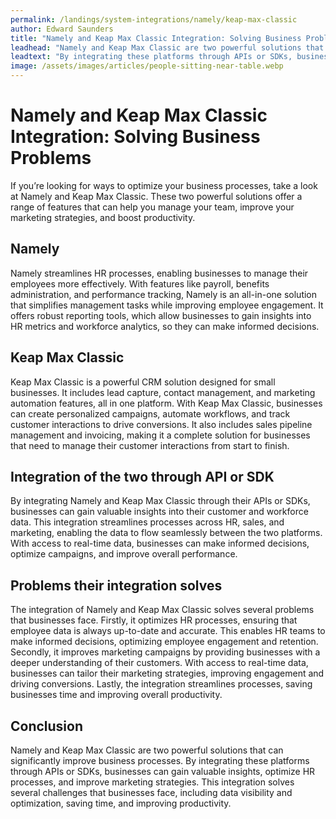 ```yaml
---
permalink: /landings/system-integrations/namely/keap-max-classic
author: Edward Saunders
title: "Namely and Keap Max Classic Integration: Solving Business Problems"
leadhead: "Namely and Keap Max Classic are two powerful solutions that can significantly improve business processes"
leadtext: "By integrating these platforms through APIs or SDKs, businesses can gain valuable insights, optimize HR processes, and improve marketing strategies. This integration solves several challenges that businesses face, including data visibility and optimization, saving time, and improving productivity."
image: /assets/images/articles/people-sitting-near-table.webp
---
```

<div class="arttext">    <h1>Namely and Keap Max Classic Integration: Solving Business Problems</h1>
    <p>If you’re looking for ways to optimize your business processes, take a look at Namely and Keap Max Classic. These two powerful solutions offer a range of features that can help you manage your team, improve your marketing strategies, and boost productivity.</p>
    <h2>Namely</h2>
    <p>Namely streamlines HR processes, enabling businesses to manage their employees more effectively. With features like payroll, benefits administration, and performance tracking, Namely is an all-in-one solution that simplifies management tasks while improving employee engagement. It offers robust reporting tools, which allow businesses to gain insights into HR metrics and workforce analytics, so they can make informed decisions.</p>
    <h2>Keap Max Classic</h2>
    <p>Keap Max Classic is a powerful CRM solution designed for small businesses. It includes lead capture, contact management, and marketing automation features, all in one platform. With Keap Max Classic, businesses can create personalized campaigns, automate workflows, and track customer interactions to drive conversions. It also includes sales pipeline management and invoicing, making it a complete solution for businesses that need to manage their customer interactions from start to finish.</p>
    <h2>Integration of the two through API or SDK</h2>
    <p>By integrating Namely and Keap Max Classic through their APIs or SDKs, businesses can gain valuable insights into their customer and workforce data. This integration streamlines processes across HR, sales, and marketing, enabling the data to flow seamlessly between the two platforms. With access to real-time data, businesses can make informed decisions, optimize campaigns, and improve overall performance.</p>
    <h2>Problems their integration solves</h2>
    <p>The integration of Namely and Keap Max Classic solves several problems that businesses face. Firstly, it optimizes HR processes, ensuring that employee data is always up-to-date and accurate. This enables HR teams to make informed decisions, optimizing employee engagement and retention. Secondly, it improves marketing campaigns by providing businesses with a deeper understanding of their customers. With access to real-time data, businesses can tailor their marketing strategies, improving engagement and driving conversions. Lastly, the integration streamlines processes, saving businesses time and improving overall productivity.</p>
    <h2>Conclusion</h2>
    <p>Namely and Keap Max Classic are two powerful solutions that can significantly improve business processes. By integrating these platforms through APIs or SDKs, businesses can gain valuable insights, optimize HR processes, and improve marketing strategies. This integration solves several challenges that businesses face, including data visibility and optimization, saving time, and improving productivity. </p>
</div>